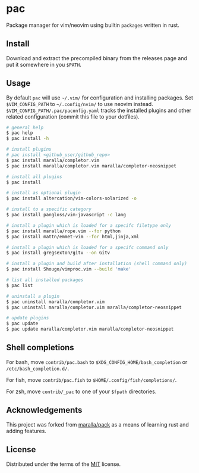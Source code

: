 # pac

Package manager for vim/neovim using builtin `packages` written in rust.

## Install

Download and extract the precompiled binary from the releases page and put it somewhere in you `$PATH`.

## Usage

By default `pac` will use `~/.vim/` for configuration and installing packages.
Set `$VIM_CONFIG_PATH` to `~/.config/nvim/` to use neovim instead.
`$VIM_CONFIG_PATH/.pac/paconfig.yaml` tracks the installed plugins and other
related configuration (commit this file to your dotfiles).

```bash
# general help
$ pac help
$ pac install -h

# install plugins
# pac install <github_user/github_repo>
$ pac install maralla/completor.vim
$ pac install maralla/completor.vim maralla/completor-neosnippet

# install all plugins
$ pac install

# install as optional plugin
$ pac install altercation/vim-colors-solarized -o

# install to a specific category
$ pac install pangloss/vim-javascript -c lang

# install a plugin which is loaded for a specifc filetype only
$ pac install maralla/rope.vim --for python
$ pac install mattn/emmet-vim --for html,jinja,xml

# install a plugin which is loaded for a specifc command only
$ pac install gregsexton/gitv --on Gitv

# install a plugin and build after installation (shell command only)
$ pac install Shougo/vimproc.vim --build 'make'

# list all installed packages
$ pac list

# uninstall a plugin
$ pac uninstall maralla/completor.vim
$ pac uninstall maralla/completor.vim maralla/completor-neosnippet

# update plugins
$ pac update
$ pac update maralla/completor.vim maralla/completor-neosnippet
```

## Shell completions

For bash, move `contrib/pac.bash` to `$XDG_CONFIG_HOME/bash_completion` or `/etc/bash_completion.d/`.

For fish, move `contrib/pac.fish` to `$HOME/.config/fish/completions/`.

For zsh, move `contrib/_pac` to one of your `$fpath` directories.

## Acknowledgements

This project was forked from [maralla/pack](https://github.com/maralla/pack)
as a means of learning rust and adding features.

## License

Distributed under the terms of the [MIT](LICENSE) license.
